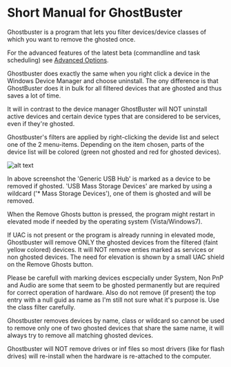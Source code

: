 # Short Manual for GhostBuster

Ghostbuster is a program that lets you filter devices/device classes of which you want to remove the ghosted once.

For the advanced features of the latest beta (commandline and task scheduling) see [Advanced Options](https://github.com/SPOOCQ/ghostbuster/wiki/Advanced-Usage).

Ghostbuster does exactly the same when you right click a device in the Windows Device Manager and choose uninstall. The ony difference is that GhostBuster does it in bulk for all filtered devices that are ghosted and thus saves a lot of time.

It will in contrast to the device manager GhostBuster will NOT uninstall active devices and certain device types that are considered to be services, even if they're ghosted.

Ghostbuster's filters are applied by right-clicking the devide list and select one of the 2 menu-items. Depending on the item chosen, parts of the device list will be colored (green not ghosted and red for ghosted devices).

![alt text](http://i.imgur.com/5cOXGAG.png "Screenshot")

In above screenshot the 'Generic USB Hub' is marked as a device to be removed if ghosted.
'USB Mass Storage Devices' are marked by using a wildcard ('* Mass Storage Devices'),
one of them is ghosted and will be removed.

When the Remove Ghosts button is pressed, the program might restart in elevated mode if needed by the operating system (Vista/Windows7).

If UAC is not present or the program is already running in elevated mode, Ghostbuster will remove ONLY the ghosted devices from the filtered (faint yellow colored) devices. It will NOT remove enties marked as services or non ghosted devices. The need for elevation is shown by a small UAC shield on the Remove Ghosts button.

Please be carefull with marking devices escpecially under System, Non PnP and Audio are some that seem to be ghosted permanently but are required for correct operation of hardware. Also do not remove (if present) the top entry with a null guid as name as I'm still not sure what it's purpose is. Use the class filter carefully.

Ghostbuster removes devices by name, class or wildcard so cannot be used to remove only one of two ghosted devices that share the same name, it will always try to remove all matching ghosted devices.

Ghostbuster will NOT remove drives or inf files so most drivers (like for flash drives) will re-install when the hardware is re-attached to the computer.
